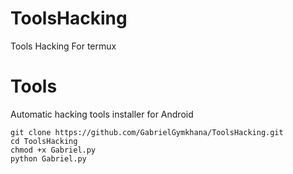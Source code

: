 # ToolsHacking
Tools Hacking For termux
# Tools

Automatic hacking tools installer for Android

```
git clone https://github.com/GabrielGymkhana/ToolsHacking.git
cd ToolsHacking
chmod +x Gabriel.py
python Gabriel.py
```
